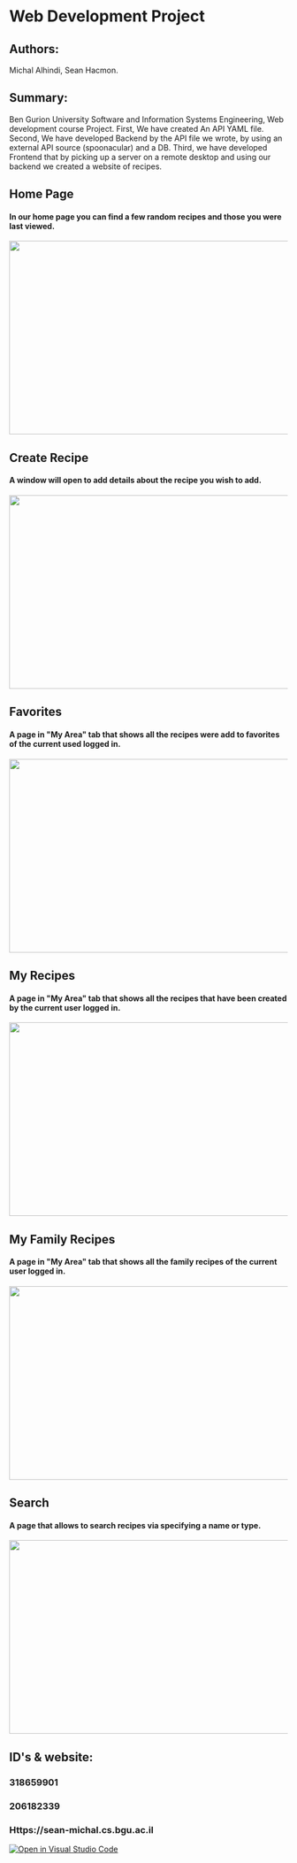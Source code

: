 # Web Development Project 
## Authors:
Michal Alhindi, Sean Hacmon.

## Summary:
Ben Gurion University Software and Information Systems Engineering, Web development course Project.
First, We have created An API YAML file.
Second, We have developed Backend by the API file we wrote, by using an external API source (spoonacular) and a DB.
Third, we have developed Frontend that by picking up a server on a remote desktop and using our backend we created a website of recipes.

## Home Page
#### In our home page you can find a few random recipes and those you were last viewed.

<img src="https://github.com/Web-Development-Environments-2023/assignment3_3-206182339_318659901/assets/100718234/365fdf24-0e42-41a7-a165-f3040d586559" width=700 height=350> 

## Create Recipe
#### A window will open to add details about the recipe you wish to add.
<img src="https://github.com/Web-Development-Environments-2023/assignment3_3-206182339_318659901/assets/100718234/aad45edf-a470-41b9-a3aa-f8b73e530c6a" width=700 height=350>


## Favorites
#### A page in "My Area" tab that shows all the recipes were add to favorites of the current used logged in.
<img src="https://github.com/Web-Development-Environments-2023/assignment3_3-206182339_318659901/assets/100718234/2190e120-fdb7-4f25-9d97-a64bde9b9a3f" width=700 height=350>

## My Recipes
#### A page in "My Area" tab that shows all the recipes that have been created by the current user logged in.
<img src="https://github.com/Web-Development-Environments-2023/assignment3_3-206182339_318659901/assets/100718234/b8cb0de2-ee75-4548-b42a-e88121c83be9" width=700 height=350>

## My Family Recipes
#### A page in "My Area" tab that shows all the family recipes of the current user logged in.
<img src="https://github.com/Web-Development-Environments-2023/assignment3_3-206182339_318659901/assets/100718234/c5500f06-2041-4893-b6e8-e129c5d74fb0" width=700 height=350>


## Search
#### A page that allows to search recipes via specifying a name or type.
<img src="https://github.com/Web-Development-Environments-2023/assignment3_3-206182339_318659901/assets/100718234/6bdd66bd-6a7e-42b2-8c7f-aef6ac60da0a"  width=700 height=350>


## ID's & website:
### 318659901
### 206182339
### Https://sean-michal.cs.bgu.ac.il
[![Open in Visual Studio Code](https://classroom.github.com/assets/open-in-vscode-718a45dd9cf7e7f842a935f5ebbe5719a5e09af4491e668f4dbf3b35d5cca122.svg)](https://classroom.github.com/online_ide?assignment_repo_id=11332852&assignment_repo_type=AssignmentRepo)
